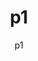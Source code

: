 ---
title: p1
author:
  - p1
buttons:
  - name: Github
    href: https://github.com/p1-BCMC/
  - name: Box Cutters
    href: https://discord.gg/H8Xtufh
icon: https://avatars.githubusercontent.com/u/68663569
description: I hope you like my scripts! ^-^
disclaimer: <-- While you're here, join the Box Cutters Discord server!
#date: 9001-01-01
code: "0111000000010001"
hideCredit:
  - Tapiton
---